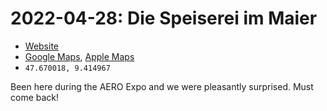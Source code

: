 # 2022-04-28: Die Speiserei im Maier

<primary-label ref="hospitality"/>
<secondary-label ref="de"/>

- [Website](https://www.hotel-maier.de/kulinarik/die-speiserei-im-maier)
- [Google Maps](https://maps.app.goo.gl/syKqcvxUGFqSeEYC7), [Apple Maps](https://maps.apple.com/?address=Poststra%C3%9Fe%203,%2088048%20Friedrichshafen,%20Germany&auid=11818393028228851241&ll=47.670018,9.414967&lsp=9902&q=Hotel%20Maier&t=m)
- <code>47.670018, 9.414967</code>

Been here during the AERO Expo and we were pleasantly surprised. Must come back!
